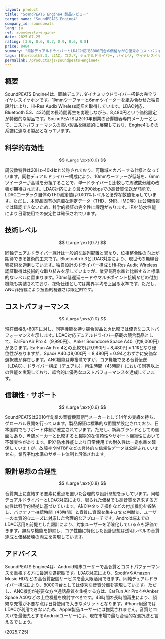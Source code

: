 ```yaml
---
layout: product
title: "SoundPEATS Engine4 製品レビュー"
target_name: "SoundPEATS Engine4"
company_id: soundpeats
lang: ja
ref: soundpeats-engine4
date: 2025-07-25
rating: [3.6, 0.6, 0.7, 0.9, 0.6, 0.8]
price: 8480
summary: "同軸デュアルドライバーとLDAC対応で8000円台の価格ながら優秀なコストパフォーマンスを実現した完全ワイヤレスイヤホン"
tags: [Bluetooth5.3, LDAC, コスパ, デュアルドライバー, ハイレゾ, ワイヤレスイヤホン]
permalink: /products/ja/soundpeats-engine4/
---
```

## 概要

SoundPEATS Engine4は、同軸デュアルダイナミックドライバー搭載の完全ワイヤレスイヤホンです。10mmウーファーと6mmツイーターを組み合わせた独自設計により、Hi-Res Audio Wireless認証を取得しています。LDAC対応、Bluetooth 5.3、43時間の長時間再生を実現しながら、8,480円という価格設定が特徴的な製品です。SoundPEATSは2010年創業の音響機器専門メーカーとして、コストパフォーマンスの高い製品を継続的に展開しており、Engine4もその系譜に連なる製品となっています。

## 科学的有効性

$$ \Large \text{0.6} $$

周波数特性は20Hz-40kHzと公称されており、可聴域をカバーする仕様となっています。同軸デュアルドライバー構成により、10mmウーファーが低域を、6mmツイーターが高域を分担することで、単一ドライバーと比較して周波数分離の改善が期待されます。LDAC対応により最大990kbpsでの高音質伝送が可能で、LDACコーデック自体のTHD測定値は0.001%レベルと優秀な数値を示しています。ただし、本製品固有の詳細な測定データ（THD、SNR、IMD等）は公開情報では確認できないため、科学的検証の完全性に課題があります。IPX4防水性能により日常使用での安定性は確保されています。

## 技術レベル

$$ \Large \text{0.7} $$

同軸デュアルドライバー設計は一般的な並列配置と異なり、位相整合性の向上が期待できる技術的工夫です。Bluetooth 5.3とLDAC対応により、現世代の無線音響技術を適用しています。独自設計のドライバー構成とHi-Res Audio Wireless認証取得は技術的な取り組みを示していますが、業界最高水準と比較すると標準的なレベルに留まります。70ms低遅延モードやマルチポイント接続などの付加機能も実装されており、技術仕様としては業界平均を上回る水準です。ただし、ANC非搭載により技術的複雑さは限定的です。

## コストパフォーマンス

$$ \Large \text{0.9} $$

現在価格8,480円に対し、同等機能を持つ競合製品との比較では優秀なコストパフォーマンスを示します。LDAC対応デュアルドライバー搭載の競合製品として、EarFun Air Pro 4（9,990円）、Anker Soundcore Space A40（約8,000円）があります。EarFun Air Pro 4との比較では9,990円 ÷ 8,480円 = 1.18となり優位性がありますが、Space A40は8,000円 ÷ 8,480円 = 0.94とわずかに安価な選択肢が存在します。ANC機能は非搭載ですが、コア機能である音質伝送（LDAC）、ドライバー構成（デュアル）、再生時間（43時間）において同等以上の性能を実現しており、総合的に優秀なコストパフォーマンスを達成しています。

## 信頼性・サポート

$$ \Large \text{0.6} $$

SoundPEATSは2010年創業の音響機器専門メーカーとして14年の実績を持ち、グローバル展開を行っています。製品保証は標準的な期間が設定されており、日本国内でもサポート体制が確立されています。ただし、新興ブランドとしての側面もあり、老舗メーカーと比較すると長期的な信頼性やサポート継続性において不確実性があります。IPX4防水性能により日常使用での耐久性は一定水準を確保していますが、故障率やMTBFなどの具体的な信頼性データは公開されていません。業界平均水準のサポート体制と評価されます。

## 設計思想の合理性

$$ \Large \text{0.8} $$

音質向上に直結する要素に重点を置いた合理的な設計思想を示しています。同軸デュアルドライバーとLDAC対応により、限られた価格でも高音質を追求する方向性は科学的根拠に基づいています。ANCやタッチ操作などの付加機能を省略し、バッテリー持続時間（43時間）と音質に資源を集中させた判断は、ユーザーの本質的なニーズに対応した合理的なアプローチです。Android端末でのLDAC活用を前提とした設計により、対象ユーザーを明確化している点も評価できます。無駄な機能を排除し、コア性能に特化した設計思想は透明レベルの音質達成と価格破壊の両立を実現しています。

## アドバイス

SoundPEATS Engine4は、Android端末ユーザーで高音質とコストパフォーマンスを重視する方に最適な選択肢です。LDAC対応により、SpotifyやAmazon Music HDなどの高音質配信サービスを最大限活用できます。同軸デュアルドライバー構成により、8000円台としては優秀な音質分離を実現しています。ただし、ANC機能が必要な方や通話品質を重視する方は、EarFun Air Pro 4やAnker Space A40などの上位機種を検討すべきです。43時間の長時間再生により、頻繁な充電が不要な点は日常使用で大きなメリットとなります。iPhone用途ではLDACが利用できないため、Apple製品ユーザーには推奨されません。音質とコスパを最優先とするAndroidユーザーには、現在市場で最も合理的な選択肢と言えるでしょう。

(2025.7.25)
